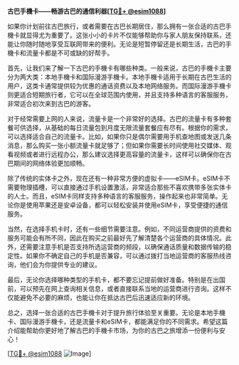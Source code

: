**古巴手機卡——畅游古巴的通信利器[[TG💪+ @esim1088](https://t.me/s/esim1088)]**

如果你计划前往古巴旅行，或者需要在古巴长期居住，那么拥有一张合适的古巴手機卡就显得尤为重要了。这张小小的卡片不仅能够帮助你与家人朋友保持联系，还能让你随时随地享受互联网带来的便利。无论是短暂停留还是长期生活，古巴的手機卡和流量卡都是不可或缺的好帮手。

首先，让我们来了解一下古巴的手機卡有哪些种类。一般来说，古巴的手機卡主要分为两大类：本地手機卡和国际漫游手機卡。本地手機卡适用于长期在古巴生活的用户，这类卡通常提供较为优惠的通话资费以及本地网络服务。而国际漫游手機卡则更适合短期旅行者，它可以在全球范围内使用，并且支持多种语言的客服服务，非常适合初次来到古巴的游客。

对于经常需要上网的人来说，流量卡是一个非常好的选择。古巴的流量卡有多种套餐可供选择，从基础的每日流量包到月度无限流量套餐应有尽有。根据你的需求，可以选择适合自己的流量卡。比如，如果你只是偶尔需要用手机查地图或发送几条消息，那么购买一张小额流量卡就足够了；但如果你需要长时间使用社交媒体、观看视频或者进行远程办公，那么建议选择更高容量的流量卡，这样可以确保你在古巴期间的网络体验更加顺畅。

除了传统的实体卡之外，现在还有一种非常方便的虚拟卡——eSIM卡。eSIM卡不需要物理插槽，可以直接通过手机设置激活，非常适合那些不喜欢携带多张实体卡的人士。而且，eSIM卡同样支持多种语言的客服服务，操作起来也非常简单。无论你是使用苹果还是安卓设备，都可以轻松安装并使用eSIM卡，享受便捷的通信服务。

当然，在选择手机卡时，还有一些细节需要注意。例如，不同运营商提供的资费和服务可能会有所不同，因此在购买之前最好先了解清楚各个运营商的具体情况。此外，还需要注意手机是否支持所选运营商的频段，以确保通话质量和数据传输的稳定性。如果你不确定自己的手机是否兼容，可以通过拨打当地运营商的客服热线咨询，他们会为你提供专业的建议。

最后，无论你选择哪种类型的手机卡，都不要忘记提前做好准备。特别是在出国前，可以预先在网上查询相关信息，或者直接联系当地的运营商进行咨询。这样不仅能避免不必要的麻烦，也能让你在抵达古巴后迅速适应新的环境。

总之，选择一张合适的古巴手機卡对于提升旅行体验至关重要。无论是本地手機卡、国际漫游手機卡，还是流量卡和eSIM卡，都能满足你的不同需求。希望这篇介绍能帮助你更好地了解古巴的手機卡市场，为你的古巴之旅增添一份便利与安心！

[[TG💪+ @esim1088](https://t.me/s/esim1088) ![Image](https://i.postimg.cc/4NQfJmqS/Snipaste-2025-05-13-00-14-12.png)]